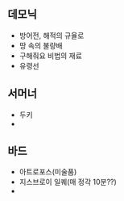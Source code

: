 ## 데모닉   
- 방어전, 해적의 규율로
- 땅 속의 불량배
- 구해줘요 비법의 재료
- 유령선
## 서머너
- 두키
- 
## 바드



- 아트로포스(미술품)
- 지스브로이 일퀘(매 정각 10분??)
- 